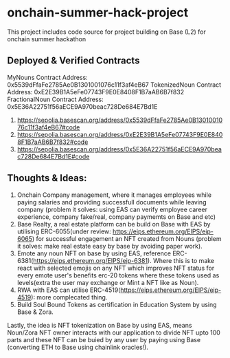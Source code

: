 # onchain-summer-hack-project
This project includes code source for project building on Base (L2) for onchain summer hackathon


## Deployed & Verified Contracts

MyNouns Contract Address: 0x5539dFfaFe2785Ae0B1301001076c11f3af4eB67
TokenizedNoun Contract Address: 0xE2E39B1A5eFe07743F9E0E8408F1B7aAB6B7f832
FractionalNoun Contract Address: 0x5E36A22751f56aECE9A970beac728De684E7Bd1E

1. https://sepolia.basescan.org/address/0x5539dFfaFe2785Ae0B1301001076c11f3af4eB67#code
2. https://sepolia.basescan.org/address/0xE2E39B1A5eFe07743F9E0E8408F1B7aAB6B7f832#code
3. https://sepolia.basescan.org/address/0x5E36A22751f56aECE9A970beac728De684E7Bd1E#code

## Thoughts & Ideas:
1. Onchain Company management, where it manages employees while paying salaries and providing successfull documents while leaving company (problem it solves: using EAS can verify employee career experience, company fake/real, company paymemts on Base and etc)
2. Base Realty, a real estate platform can be build on Base with EAS by utilising ERC-6055(under review: https://eips.ethereum.org/EIPS/eip-6065) for successful engagement an NFT created from Nouns (problem it solves: make real estate easy by base by avoiding paper work).
3. Emote any noun NFT on base by using EAS, reference ERC-6381(https://eips.ethereum.org/EIPS/eip-6381). Where this is to make react with selected emojis on any NFT which improves NFT status for every emote user's benefits erc-20 tokens where these tokens used as levels(extra the user may exchange or Mint a NFT like as Noun).
4. RWA with EAS can utilise ERC-4519(https://eips.ethereum.org/EIPS/eip-4519): more complecated thing.
5. Build Soul Bound Tokens as certification in Education System by using Base & Zora.

Lastly, the idea is NFT tokenization on Base by using EAS, means Noun/Zora NFT owner interacts with our application to divide NFT upto 100 parts and these NFT can be buied by any user by paying using Base (converting ETH to Base using chainlink oracles!).
